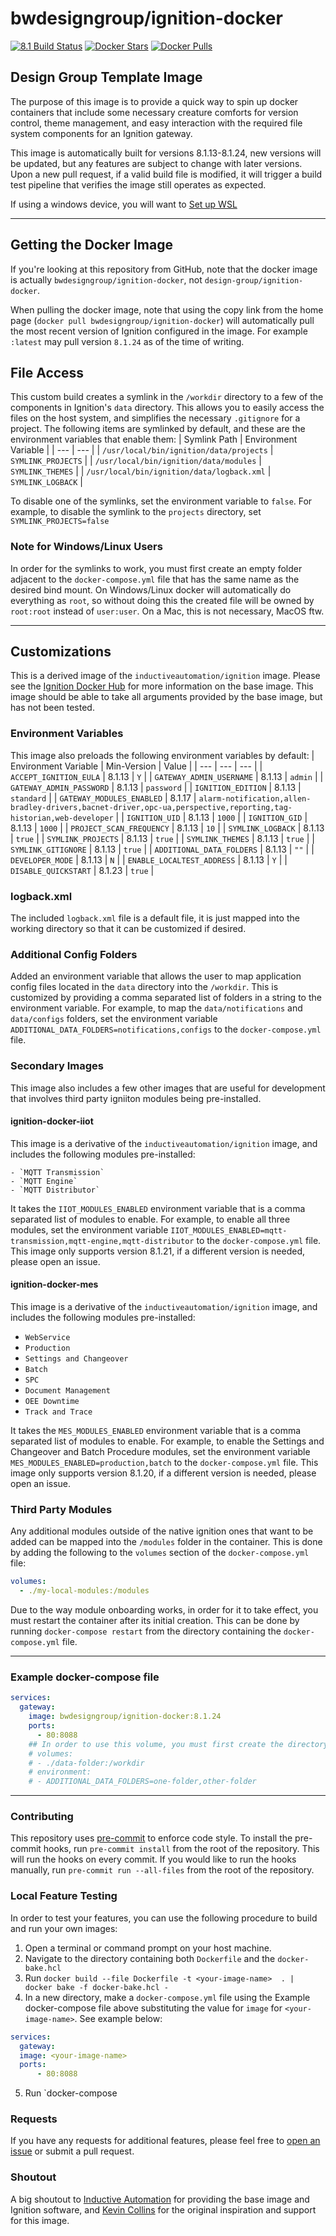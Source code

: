 # bwdesigngroup/ignition-docker

[![8.1 Build Status](https://github.com/thirdgen88/ignition-docker/actions/workflows/multibuild-8.1.yml/badge.svg)](https://github.com/design-group/ignition-docker/actions)
[![Docker Stars](https://img.shields.io/docker/stars/bwdesigngroup/ignition-docker.svg)](https://hub.docker.com/r/bwdesigngroup/ignition-docker)
[![Docker Pulls](https://img.shields.io/docker/pulls/bwdesigngroup/ignition-docker.svg)](https://hub.docker.com/r/bwdesigngroup/ignition-docker)

## Design Group Template Image

The purpose of this image is to provide a quick way to spin up docker containers that include some necessary creature comforts for version control, theme management, and easy interaction with the required file system components for an Ignition gateway.

This image is automatically built for versions 8.1.13-8.1.24, new versions will be updated, but any features are subject to change with later versions. Upon a new pull request, if a valid build file is modified, it will trigger a build test pipeline that verifies the image still operates as expected.

If using a windows device, you will want to [Set up WSL](docs/setting-up-wsl.md)

___

## Getting the Docker Image

If you're looking at this repository from GitHub, note that the docker image is actually `bwdesigngroup/ignition-docker`, not `design-group/ignition-docker`.

When pulling the docker image, note that using the copy link from the home page (`docker pull bwdesigngroup/ignition-docker`) will automatically pull the most recent version of Ignition configured in the image. For example `:latest` may pull version `8.1.24` as of the time of writing.

## File Access

This custom build creates a symlink in the `/workdir` directory to a few of the components in Ignition's `data` directory. This allows you to easily access the files on the host system, and simplifies the necessary `.gitignore` for a project. The following items are symlinked by default, and these are the environment variables that enable them:
| Symlink Path | Environment Variable |
| --- | --- |
| `/usr/local/bin/ignition/data/projects` | `SYMLINK_PROJECTS` |
| `/usr/local/bin/ignition/data/modules` | `SYMLINK_THEMES` |
| `/usr/local/bin/ignition/data/logback.xml` | `SYMLINK_LOGBACK` |

To disable one of the symlinks, set the environment variable to `false`. For example, to disable the symlink to the `projects` directory, set `SYMLINK_PROJECTS=false`

### Note for Windows/Linux Users

In order for the symlinks to work, you must first create an empty folder adjacent to the `docker-compose.yml` file that has the same name as the desired bind mount. On Windows/Linux docker will automatically do everything as `root`, so without doing this the created file will be owned by `root:root` instead of `user:user`. On a Mac, this is not necessary, MacOS ftw.

___

## Customizations

This is a derived image of the `inductiveautomation/ignition` image. Please see the [Ignition Docker Hub](https://hub.docker.com/r/inductiveautomation/ignition) for more information on the base image. This image should be able to take all arguments provided by the base image, but has not been tested.

### Environment Variables

This image also preloads the following environment variables by default:
| Environment Variable | Min-Version | Value |
| --- | --- | --- |
| `ACCEPT_IGNITION_EULA` | 8.1.13 | `Y` |
| `GATEWAY_ADMIN_USERNAME` | 8.1.13 | `admin` |
| `GATEWAY_ADMIN_PASSWORD` | 8.1.13 | `password` |
| `IGNITION_EDITION` | 8.1.13 | `standard` |
| `GATEWAY_MODULES_ENABLED` | 8.1.17 | `alarm-notification,allen-bradley-drivers,bacnet-driver,opc-ua,perspective,reporting,tag-historian,web-developer` |
| `IGNITION_UID` | 8.1.13 | `1000` |
| `IGNITION_GID` | 8.1.13 | `1000` |
| `PROJECT_SCAN_FREQUENCY` | 8.1.13 | `10` |
| `SYMLINK_LOGBACK` | 8.1.13 | `true` |
| `SYMLINK_PROJECTS` | 8.1.13 | `true` |
| `SYMLINK_THEMES` | 8.1.13 | `true` |
| `SYMLINK_GITIGNORE` | 8.1.13 | `true` |
| `ADDITIONAL_DATA_FOLDERS` | 8.1.13 | `""` |
| `DEVELOPER_MODE` | 8.1.13 | `N` |
| `ENABLE_LOCALTEST_ADDRESS` | 8.1.13 | `Y` |
| `DISABLE_QUICKSTART` | 8.1.23 | `true` |

### logback.xml

The included `logback.xml` file is a default file, it is just mapped into the working directory so that it can be customized if desired.

### Additional Config Folders

Added an environment variable that allows the user to map application config files located in the `data` directory into the `/workdir`. This is customized by providing a comma separated list of folders in a string to the environment variable. For example, to map the `data/notifications` and `data/configs` folders, set the environment variable `ADDITIONAL_DATA_FOLDERS=notifications,configs` to the `docker-compose.yml` file.

### Secondary Images

This image also includes a few other images that are useful for development that involves third party igniiton modules being pre-installed.

#### ignition-docker-iiot

This image is a derivative of the `inductiveautomation/ignition` image, and includes the following modules pre-installed:

	- `MQTT Transmission`
	- `MQTT Engine`
	- `MQTT Distributor`

It takes the `IIOT_MODULES_ENABLED` environment variable that is a comma separated list of modules to enable. For example, to enable all three modules, set the environment variable `IIOT_MODULES_ENABLED=mqtt-transmission,mqtt-engine,mqtt-distributor` to the `docker-compose.yml` file. This image only supports version 8.1.21, if a different version is needed, please open an issue.

#### ignition-docker-mes

This image is a derivative of the `inductiveautomation/ignition` image, and includes the following modules pre-installed:

- `WebService`
- `Production`
- `Settings and Changeover`
- `Batch`
- `SPC`
- `Document Management`
- `OEE Downtime`
- `Track and Trace`

It takes the `MES_MODULES_ENABLED` environment variable that is a comma separated list of modules to enable. For example, to enable the Settings and Changeover and Batch Procedure modules, set the environment variable `MES_MODULES_ENABLED=production,batch` to the `docker-compose.yml` file. This image only supports version 8.1.20, if a different version is needed, please open an issue.

### Third Party Modules

Any additional modules outside of the native ignition ones that want to be added can be mapped into the `/modules` folder in the container. This is done by adding the following to the `volumes` section of the `docker-compose.yml` file:

```yaml
volumes:
  - ./my-local-modules:/modules
```

Due to the way module onboarding works, in order for it to take effect, you must restart the container after its initial creation. This can be done by running `docker-compose restart` from the directory containing the `docker-compose.yml` file.

___

### Example docker-compose file

```yaml
services:
  gateway:
	image: bwdesigngroup/ignition-docker:8.1.24
	ports:
	  - 80:8088
	## In order to use this volume, you must first create the directory `data-folder` next to the docker-compose.yml file
	# volumes:
	# - ./data-folder:/workdir
	# environment:
	# - ADDITIONAL_DATA_FOLDERS=one-folder,other-folder
```

___

### Contributing

This repository uses [pre-commit](https://pre-commit.com/) to enforce code style. To install the pre-commit hooks, run `pre-commit install` from the root of the repository. This will run the hooks on every commit. If you would like to run the hooks manually, run `pre-commit run --all-files` from the root of the repository.

### Local Feature Testing
In order to test your features, you can use the following procedure to build and run your own images:

1. Open a terminal or command prompt on your host machine.
2. Navigate to the directory containing both `Dockerfile` and the `docker-bake.hcl`
3. Run `docker build --file Dockerfile -t <your-image-name>  . | docker bake -f docker-bake.hcl -`
4. In a new directory, make a `docker-compose.yml` file using the Example docker-compose file above substituting the value for `image` for `<your-image-name>`. See example below:
  ```yaml
services:
	gateway:
	image: <your-image-name>
	ports:
		- 80:8088
```
5. Run `docker-compose 
### Requests

If you have any requests for additional features, please feel free to [open an issue](https://github.com/design-group/ignition-docker/issues/new/choose) or submit a pull request.

### Shoutout

A big shoutout to [Inductive Automation](https://inductiveautomation.com/) for providing the base image and Ignition software, and [Kevin Collins](https://github.com/thirdgen88) for the original inspiration and support for this image.

